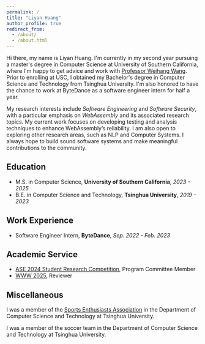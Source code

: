 ```yaml
---
permalink: /
title: "Liyan Huang"
author_profile: true
redirect_from: 
  - /about/
  - /about.html
---
```



Hi there, my name is Liyan Huang. I'm currently in my second year pursuing a master's degree in Computer Science at University of Southern California, where I'm happy to get advice and work with [Professor Weihang Wang](https://weihang-wang.github.io). Prior to enrolling at USC, I obtained my Bachelor's degree in Computer Science and Technology from Tsinghua University.
I'm also honored to have the chance to work at ByteDance as a software engineer intern for half a year.

My research interests include _Software Engineering_ and _Software Security_, with a particular emphasis on _WebAssembly_ and its associated research topics. My current work focuses on developing testing and analysis techniques to enhance WebAssembly’s reliability. I am also open to exploring other research areas, such as NLP and Computer Systems. I always hope to build sound software systems and make meaningful contributions to the community.


## Education
* M.S. in Computer Science, **University of Southern California**, _2023 - 2025_
* B.E. in Computer Science and Technology, **Tsinghua University**, _2019 - 2023_

## Work Experience
* Software Engineer Intern, **ByteDance**, _Sep. 2022 - Feb. 2023_

## Academic Service
* [ASE 2024 Student Research Competition](https://conf.researchr.org/track/ase-2024/ase-2024-student-research-competition-), Program Committee Member
* [WWW 2025](https://www2025.thewebconf.org/the-web-conference), Reviewer

## Miscellaneous
I was a member of the [Sports Enthusiasts Association](https://www.cs.tsinghua.edu.cn/info/1217/4901.htm) in the Department of Computer Science and Technology at Tsinghua University.

I was a member of the soccer team in the Department of Computer Science and Technology at Tsinghua University. 


